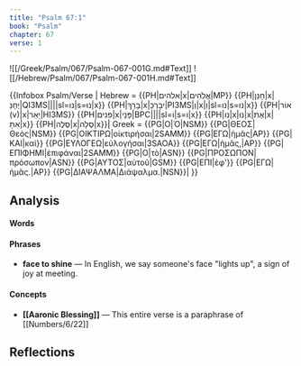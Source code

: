 ```yaml
---
title: "Psalm 67:1"
book: "Psalm"
chapter: 67
verse: 1
---
```

![[/Greek/Psalm/067/Psalm-067-001G.md#Text]]
![[/Hebrew/Psalm/067/Psalm-067-001H.md#Text]]

{{Infobox Psalm/Verse |
  Hebrew = {{PH|אלהים|x|אֱלֹהִים|MP}} {{PH|חָנַן|x|יְחָנֵּ|QI3MS||||sl=נו|s=נוּ|x}} {{PH|בָּרַךְ|x|יבָרְכֵ|PI3MS|וְ|x|וִ|sl=נו|s=נוּ|x}} {{PH|אוֹר (v)|x|יָאֵר|HI3MS}} {{PH|פנים|x|פָּנָי|BPC||||sl=וֹ|s=ו|x}} {{PH|נו|x|נוּ|x|אֶת|x|אִתָּ|x}} {{PH|סֶלֶה|x|סֶלָה|x}}׃|
  Greek = {{PG|Ο|Ὁ|NSM}} {{PG|ΘΕΟΣ|Θεὸς|NSM}} {{PG|ΟΙΚΤΙΡΩ|οἰκτιρήσαι|2SAMM}} {{PG|ΕΓΩ|ἡμᾶς|AP}} {{PG|ΚΑΙ|καὶ}} {{PG|ΕΥΛΟΓΕΩ|εὐλογήσαι|3SAOA}} {{PG|ΕΓΩ|ἡμᾶς,|AP}} {{PG|ΕΠΙΦΗΜΙ|ἐπιφάναι|2SAMM}} {{PG|Ο|τὸ|ASN}} {{PG|ΠΡΟΣΩΠΟΝ|πρόσωπον|ASN}} {{PG|ΑΥΤΟΣ|αὐτοῦ|GSM}} {{PG|ΕΠΙ|ἐφ'}} {{PG|ΕΓΩ|ἡμᾶς.|AP}} {{PG|ΔΙΑΨΑΛΜΑ|Διάψαλμα.|NSN}}|
}}

## Analysis

#### Words

#### Phrases
- **face to shine** — In English, we say someone's face "lights up", a sign of joy at meeting.

#### Concepts
- **[[Aaronic Blessing]]** — This entire verse is a paraphrase of [[Numbers/6/22]]

## Reflections

